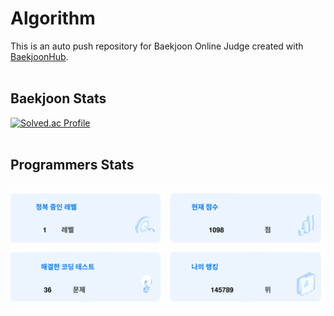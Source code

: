 # Algorithm
This is an auto push repository for Baekjoon Online Judge created with [BaekjoonHub](https://github.com/BaekjoonHub/BaekjoonHub).
<br/>
<br/>
## Baekjoon Stats
[![Solved.ac Profile](http://mazassumnida.wtf/api/v2/generate_badge?boj=imperor0103)](https://solved.ac/imperor0103/)
<br/>
<br/>
## Programmers Stats
![Programmers Badge](https://raw.githubusercontent.com/Imperor0103/Programmers_Badge_Generator/main/result/result.svg)
